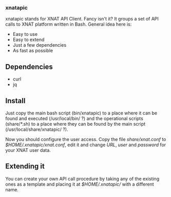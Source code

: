 ### xnatapic

xnatapic stands for XNAT API Client. Fancy isn't it? It groups a set of API calls to XNAT platform written in Bash. General idea here is:

 - Easy to use
 - Easy to extend
 - Just a few dependencies
 - As fast as possible

## Dependencies

 -  curl
 - jq

## Install

Just copy the main bash script (bin/xnatapic) to a place where it can be found and executed (/usr/local/bin/ ?) and the operational scripts (share/\*.sh) to a place where they can be found by the main script (/usr/local/share/xnatapic/ ?).

Now you should configure the user access. Copy the file _share/xnat.conf_ to _$HOME/.xnatapic/xnat.conf_, edit it and change _URL_, _user_ and _password_ for your XNAT user data.

## Extending it

You can create your own API call procedure by taking any of the existing ones as a template and placing it at _$HOME/.xnatapic/_ with a different name.


